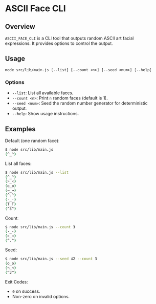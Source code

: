 # ASCII Face CLI

## Overview

`ASCII_FACE_CLI` is a CLI tool that outputs random ASCII art facial expressions. It provides options to control the output.

## Usage

```
node src/lib/main.js [--list] [--count <n>] [--seed <num>] [--help]
```

### Options

- `--list`: List all available faces.
- `--count <n>`: Print `n` random faces (default is 1).
- `--seed <num>`: Seed the random number generator for deterministic output.
- `--help`: Show usage instructions.

## Examples

Default (one random face):

```bash
$ node src/lib/main.js
(^_^)
```

List all faces:

```bash
$ node src/lib/main.js --list
(^_^)
(>_<)
(o_o)
(¬_¬)
(^.^)
(-_-)
(T_T)
(^3^)
```

Count:

```bash
$ node src/lib/main.js --count 3
(-_-)
(>_<)
(^.^)
```

Seed:

```bash
$ node src/lib/main.js --seed 42 --count 3
(o_o)
(¬_¬)
(^3^)
```

Exit Codes:

- `0` on success.
- Non-zero on invalid options.
